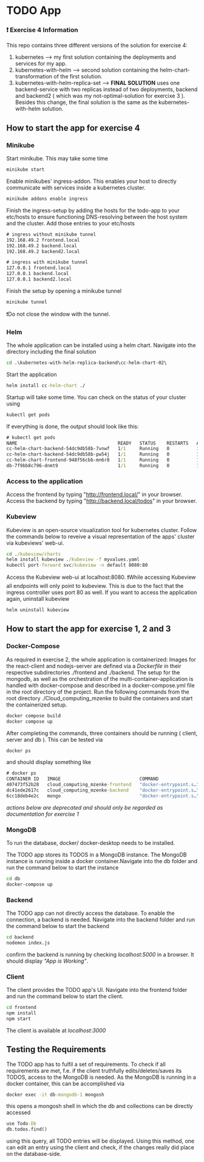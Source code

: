 
# TODO App 

### ❗ Exercise 4 Information  
This repo contains three different versions of the solution for exercise 4: 
1. kubernetes
    --> my first solution containing the deployments and services for my app. 
2. kubernetes-with-helm 
    --> second solution containing the helm-chart-transformation of the first solution. 
3. kubernetes-with-helm-replica-set 
    --> **FINAL SOLUTION**  uses one backend-service with two replicas instead of two deployments, backend and backend2 ( which was my not-optimal-solution for exercixe 3 ). Besides this change, the final solution is the same as the kubernetes-with-helm solution. 

## How to start the app for exercise 4 

### Minikube 
Start minikube. This may take some time 
```cmd
minikube start 
```
Enable minikubes' ingress-addon. This enables your host to directly communicate with services inside a kubernetes cluster. 
```cmd
minikube addons enable ingress 
```
Finish the ingress-setup by adding the hosts for the todo-app to your etc/hosts to ensure functioning DNS-resolving between the host system and the cluster. Add those entries to your etc/hosts 
```txt
# ingress without minikube tunnel 
192.168.49.2 frontend.local
192.168.49.2 backend.local
192.168.49.2 backend2.local

# ingress with minikube tunnel 
127.0.0.1 frontend.local
127.0.0.1 backend.local
127.0.0.1 backend2.local
```
Finish the setup by opening a minikube tunnel
```cmd
minikube tunnel
```
❗Do not close the window with the tunnel. 

### Helm 

The whole application can be installed using a helm chart. Navigate into the directory including the final solution
```cmd
cd .\kubernetes-with-helm-replica-backend\cc-helm-chart-02\
```
Start the application
```cmd
helm install cc-helm-chart ./
```
Startup will take some time. You can check on the status of your cluster using 
```cmd
kubectl get pods 
```
If everything is done, the output should look like this: 
```cmd
# kubectl get pods
NAME                                     READY   STATUS    RESTARTS   AGE
cc-helm-chart-backend-54dc9db58b-7vnwf   1/1     Running   0          108m
cc-helm-chart-backend-54dc9db58b-pw54j   1/1     Running   0          108m
cc-helm-chart-frontend-948f56cbb-mn6r8   1/1     Running   0          108m
db-7f9bb8c796-dnmt9                      1/1     Running   0          108m
```

### Access to the application 
Access the frontend by typing "http://frontend.local/" in your browser. 
Access the backend by typing "http://backend.local/todos" in your browser. 

### Kubeview 
Kubeview is an open-source visualization tool for kubernetes cluster. Follow the commands below to reveive a visual representation of the apps' cluster via kubeviews' web-ui. 
```cmd
cd ./kubeview/charts
helm install kubeview ./kubeview -f myvalues.yaml
kubectl port-forward svc/kubeview -n default 8080:80
```
Access the Kubeview web-ui at localhost:8080. 
❗While accessing Kubeview all endpoints will only point to kubeview. This is due to the fact that the ingress controller uses port 80 as well. 
If you want to access the application again, uninstall kubeview 
```cmd
helm uninstall kubeview 
```

## How to start the app for exercise 1, 2 and 3

### Docker-Compose 
As required in exercise 2, the whole application is containerized: Images for the react-client and nodejs-server are defined via a *Dockerfile* in their respective subdirectories ./frontend and ./backend. The setup for the mongodb, as well as the orchestration of the multi-container-application is handled with docker-compose and described in a docker-compose.yml file in the root directory of the project. Run the following commands from the root directory ./Cloud_computing_mzenke to build the containers and start the containerized setup. 

```cmd
docker compose build 
docker compose up 
```

After completing the commands, three containers should be running ( client, server and db ). This can be tested via 
```cmd
docker ps 
```
and should display something like
```cmd
# docker ps
CONTAINER ID   IMAGE                             COMMAND                  CREATED          STATUS          PORTS                      NAMES
407473f52b28   cloud_computing_mzenke-frontend   "docker-entrypoint.s…"   14 minutes ago   Up 14 minutes   0.0.0.0:3000->3000/tcp     cloud_computing_mzenke-frontend-1
dc41ede2617c   cloud_computing_mzenke-backend    "docker-entrypoint.s…"   14 minutes ago   Up 14 minutes   0.0.0.0:5000->5000/tcp     cloud_computing_mzenke-backend-1
6cc18deb4e2c   mongo                             "docker-entrypoint.s…"   14 minutes ago   Up 14 minutes   0.0.0.0:27017->27017/tcp   db
```

*actions below are deprecated and should only be regarded as documentation for exercise 1* 
### MongoDB 

To run the database, docker/ docker-desktop needs to be installed. 

The TODO app stores its TODOS in a MongoDB instance. The MongoDB instance is running inside 
a docker container.Navigate into the db folder and run the command below to start the instance 
```cmd
cd db 
docker-compose up 
```

### Backend 

The TODO app can not directly access the database. To enable the connection, a 
backend is needed. Navigate into the backend folder and run the command below to start the backend 
```cmd
cd backend 
nodemon index.js
```
confirm the backend is running by checking *localhost:5000* in a browser. It should 
display *"App is Working"*. 

### Client 

The client provides the TODO app's UI. Navigate into the frontend folder and run the command below 
to start the client. 
```cmd
cd frontend 
npm install 
npm start
```
The client is available at *localhost:3000* 

## Testing the Requirements 

The TODO app has to fulfil a set of requirements. To check if all requirements are met, f.e. if the client truthfully edits/deletes/saves its TODOS, 
access to the MongoDB is needed. As the MongoDB is running in a docker container, this can be accomplished via 
```cmd 
docker exec -it db-mongodb-1 mongosh
```
this opens a mongosh shell in which the db and collections can be directly accessed 
```cmd
use Todo-Db
db.todos.find()
```
using this query, all TODO entries will be displayed. Using this method, one can edit an entry using the client and check, if 
the changes really did place on the database-side. 
